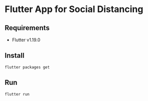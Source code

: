 # Flutter App for Social Distancing

## Requirements
- Flutter v1.19.0

## Install 

```
flutter packages get
```

## Run

```
flutter run
```
